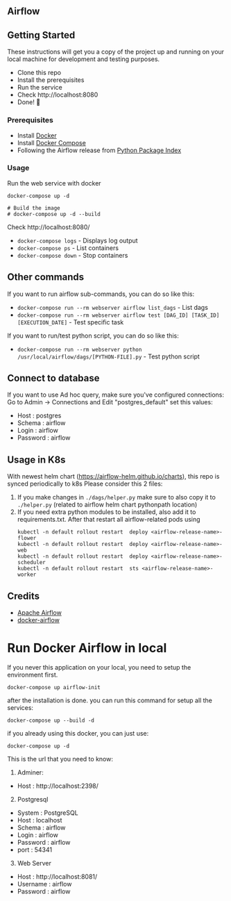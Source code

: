 Airflow
---

## Getting Started

These instructions will get you a copy of the project up and running on your local machine for development and testing purposes.

- Clone this repo
- Install the prerequisites
- Run the service
- Check http://localhost:8080
- Done! :tada:

### Prerequisites

- Install [Docker](https://www.docker.com/)
- Install [Docker Compose](https://docs.docker.com/compose/install/)
- Following the Airflow release from [Python Package Index](https://pypi.python.org/pypi/apache-airflow)

### Usage

Run the web service with docker

```
docker-compose up -d

# Build the image
# docker-compose up -d --build
```

Check http://localhost:8080/

- `docker-compose logs` - Displays log output
- `docker-compose ps` - List containers
- `docker-compose down` - Stop containers

## Other commands

If you want to run airflow sub-commands, you can do so like this:

- `docker-compose run --rm webserver airflow list_dags` - List dags
- `docker-compose run --rm webserver airflow test [DAG_ID] [TASK_ID] [EXECUTION_DATE]` - Test specific task

If you want to run/test python script, you can do so like this:
- `docker-compose run --rm webserver python /usr/local/airflow/dags/[PYTHON-FILE].py` - Test python script

## Connect to database

If you want to use Ad hoc query, make sure you've configured connections:
Go to Admin -> Connections and Edit "postgres_default" set this values:
- Host : postgres
- Schema : airflow
- Login : airflow
- Password : airflow


## Usage in K8s

With newest helm chart (https://airflow-helm.github.io/charts), this repo is synced periodically to k8s
Please consider this 2 files:

1. If you make changes in `./dags/helper.py` make sure to also copy it to `./helper.py` (related to airflow helm chart pythonpath location)
2. If you need extra python modules to be installed, also add it to requirements.txt. After that restart all airflow-related pods using
   ```
   kubectl -n default rollout restart  deploy <airflow-release-name>-flower
   kubectl -n default rollout restart  deploy <airflow-release-name>-web
   kubectl -n default rollout restart  deploy <airflow-release-name>-scheduler
   kubectl -n default rollout restart  sts <airflow-release-name>-worker
   ```
## Credits

- [Apache Airflow](https://github.com/apache/incubator-airflow)
- [docker-airflow](https://github.com/puckel/docker-airflow/tree/1.10.0-5)

# Run Docker Airflow in local

If you never this application on your local, you need to setup the environment first. 

`docker-compose up airflow-init`

after the installation is done. you can run this command for setup all the services:

`docker-compose up --build -d`

if you already using this docker, you can just use:

`docker-compose up -d`

This is the url that you need to know:

1. Adminer:
- Host : http://localhost:2398/

2. Postgresql
- System : PostgreSQL
- Host : localhost
- Schema : airflow
- Login : airflow
- Password : airflow
- port : 54341

3. Web Server
- Host : http://localhost:8081/
- Username : airflow
- Password : airflow